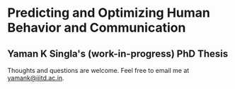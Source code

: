 # Predicting and Optimizing Human Behavior and Communication
## Yaman K Singla's (work-in-progress) PhD Thesis

Thoughts and questions are welcome. Feel free to email me at yamank@iiitd.ac.in.
